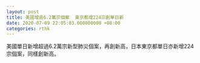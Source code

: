 ```yaml
---
layout: post
title: 美國增逾6.2萬宗個案  東京都增224宗創單日新
date: 2020-07-09 22:05:03.000000000 +08:00
categories: rthk
---
```


美國單日新增超過6.2萬宗新型肺災個案，再創新高，日本東京都單日亦新增224宗個案，同樣創新高。
